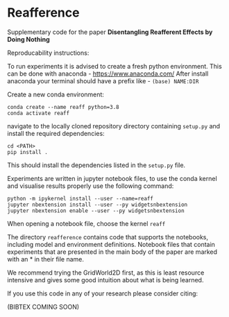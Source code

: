 # Reafference

Supplementary code for the paper __Disentangling Reafferent Effects by Doing Nothing__

Reproducability instructions:

To run experiments it is advised to create a fresh python environment.
This can be done with anaconda - https://www.anaconda.com/
After install anaconda your terminal should have a prefix like - `(base) NAME:DIR`

Create a new conda environment:

```
conda create --name reaff python=3.8
conda activate reaff
```

navigate to the locally cloned repository directory containing `setup.py` and install the required dependencies: 

```
cd <PATH>
pip install .
```

This should install the dependencies listed in the `setup.py` file.

Experiments are written in jupyter notebook files, to use the conda kernel and visualise results properly use the following command:
 
```
python -m ipykernel install --user --name=reaff
jupyter nbextension install --user --py widgetsnbextension
jupyter nbextension enable --user --py widgetsnbextension
```

When opening a notebook file, choose the kernel `reaff`


The directory `reafference` contains code that supports the notebooks, including model and environment definitions. Notebook files that contain experiments that are presented in the main body of the paper are marked with an * in their file name.

We recommend trying the GridWorld2D first, as this is least resource intensive and gives some good intuition about what is being learned.

If you use this code in any of your research please consider citing:

(BIBTEX COMING SOON)
